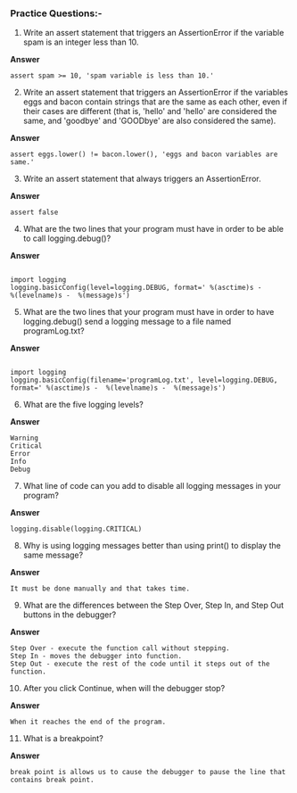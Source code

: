 ### Practice Questions:-

1. Write an assert statement that triggers an AssertionError if the variable spam is an integer less than 10.

**Answer**

```
assert spam >= 10, 'spam variable is less than 10.'
```

2. Write an assert statement that triggers an AssertionError if the variables eggs and bacon 
contain strings that are the same as each other, even if their cases are different (that is, 'hello' and 'hello' are considered the same, and 'goodbye' and 'GOODbye' are also considered the same).

**Answer**

```
assert eggs.lower() != bacon.lower(), 'eggs and bacon variables are same.'
```

3. Write an assert statement that always triggers an AssertionError.

**Answer**

```
assert false
```


4. What are the two lines that your program must have in order to be able to call logging.debug()?

**Answer**

```

import logging
logging.basicConfig(level=logging.DEBUG, format=' %(asctime)s -
%(levelname)s -  %(message)s')

```

5. What are the two lines that your program must have in order to have logging.debug() send a logging message to a file named programLog.txt?

**Answer**

```

import logging
logging.basicConfig(filename='programLog.txt', level=logging.DEBUG,
format=' %(asctime)s -  %(levelname)s -  %(message)s')

```

6. What are the five logging levels?

**Answer**
```
Warning
Critical
Error
Info
Debug
```
7. What line of code can you add to disable all logging messages in your program?

**Answer**
```
logging.disable(logging.CRITICAL)
```
8. Why is using logging messages better than using print() to display the same message?

**Answer**
```
It must be done manually and that takes time.
```
9. What are the differences between the Step Over, Step In, and Step Out buttons in the debugger?

**Answer**
```
Step Over - execute the function call without stepping.
Step In - moves the debugger into function.
Step Out - execute the rest of the code until it steps out of the function.
```
10. After you click Continue, when will the debugger stop?

**Answer**
```
When it reaches the end of the program.
```
11. What is a breakpoint?

**Answer**
```
break point is allows us to cause the debugger to pause the line that contains break point.
```
